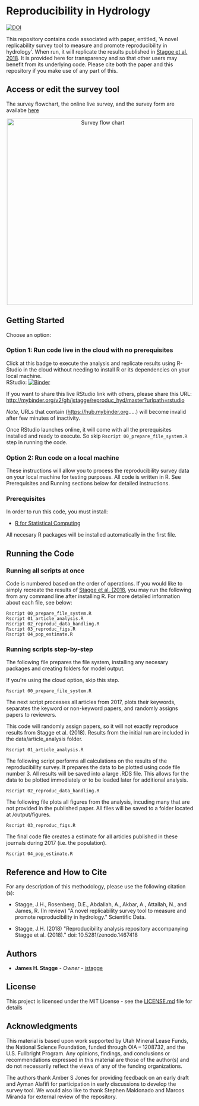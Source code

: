 # Reproducibility in Hydrology

[![DOI](https://zenodo.org/badge/153355527.svg)](https://zenodo.org/badge/latestdoi/153355527)

This repository contains code associated with paper, entitled, 'A novel replicability survey tool to measure and promote reproducibility in hydrology'. When run, it will replicate the results published in [Stagge et al. 2018](). It is provided here for transparency and so that other users may benefit from its underlying code. Please cite both the paper and this repository if you make use of any part of this.

## Access or edit the survey tool  
The survey flowchart, the online live survey, and the survey form are availabe [here](https://github.com/jstagge/reproduc_hyd/blob/master/assets/Survey_files.md)   

<div style="text-align:center">
<img src="https://github.com/jstagge/reproduc_hyd/blob/master/assets/Reproducibility_FlowChart.png" alt="Survey flow chart" style="width:500px">
</div>

## Getting Started

Choose an option:

### Option 1: Run code live in the cloud with no prerequisites

Click at this badge to execute the analysis and replicate results using R-Studio in the cloud without needing to install R or its dependencies on your local machine.    
RStudio: [![Binder](http://mybinder.org/badge.svg)](http://mybinder.org/v2/gh/jstagge/reproduc_hyd/master?urlpath=rstudio)

If you want to share this live RStudio link with others, please share this URL: http://mybinder.org/v2/gh/jstagge/reproduc_hyd/master?urlpath=rstudio

*Note*, URLs that contain (https://hub.mybinder.org.....) will become invalid after few minutes of inactivity.

Once RStudio launches online, it will come with all the prerequisites installed and ready to execute. So skip ```Rscript 00_prepare_file_system.R``` step in running the code.    
 

### Option 2: Run code on a local machine   
These instructions will allow you to process the reproducibility survey data on your local machine for testing purposes. All code is written in R. See Prerequisites and Running sections below for detailed instructions.  

### Prerequisites

In order to run this code, you must install:
* [R for Statistical Computing](https://www.r-project.org/)

All necesary R packages will be installed automatically in the first file.

## Running the Code

### Running all scripts at once

Code is numbered based on the order of operations.  If you would like to simply recreate the results of [Stagge et al. (2018](http://), you may run the following from any command line after installing R. For more detailed information about each file, see below:

```
Rscript 00_prepare_file_system.R
Rscript 01_article_analysis.R
Rscript 02_reproduc_data_handling.R
Rscript 03_reproduc_figs.R
Rscript 04_pop_estimate.R
```

### Running scripts step-by-step
The following file prepares the file system, installing any necesary packages and creating folders for model output.

If you're using the cloud option, skip this step.  
```
Rscript 00_prepare_file_system.R
```
The next script processes all articles from 2017, plots their keywords, separates the keyword or non-keyword papers, and randomly assigns papers to reviewers.

This code will randomly assign papers, so it will not exactly reproduce results from Stagge et al. (2018). Results from the initial run are included in the data/article_analysis folder.
```
Rscript 01_article_analysis.R
```
The following script performs all calculations on the results of the  reproducibility survey. It prepares the data to be plotted using code file number 3. All results will be saved into a large .RDS file. This allows for the data to be plotted immediately or to be loaded later for additional analysis.

```
Rscript 02_reproduc_data_handling.R
```
The following file plots all figures from the analysis, incuding many that are not provided in the published paper. All files will be saved to a folder located at /output/figures.
```
Rscript 03_reproduc_figs.R
```
The final code file creates a estimate for all articles published in these journals during 2017 (i.e. the population).
```
Rscript 04_pop_estimate.R
```

## Reference and How to Cite

For any description of this methodology, please use the following citation (s):

* Stagge, J.H., Rosenberg, D.E., Abdallah, A., Akbar, A., Attallah, N., and James, R. (In review) "A novel replicability survey tool to measure and promote reproducibility in hydrology." Scientific Data.

* Stagge, J.H. (2018) "Reproducibility analysis repository accompanying Stagge et al. (2018)." doi: 10.5281/zenodo.1467418

## Authors

* **James H. Stagge** - *Owner* - [jstagge](https://github.com/jstagge)

## License
This project is licensed under the MIT License - see the [LICENSE.md](LICENSE.md) file for details


## Acknowledgments   
This material is based upon work supported by Utah Mineral Lease Funds, the National Science Foundation, funded through OIA – 1208732, and the U.S. Fullbright Program. Any opinions, findings, and conclusions or recommendations expressed in this material are those of the author(s) and do not necessarily reflect the views of any of the funding organizations. 

The authors thank Amber S Jones for providing feedback on an early draft and Ayman Alafifi for participation in early discussions to develop the survey tool. We would also like to thank Stephen Maldonado and Marcos Miranda for external review of the repository.


